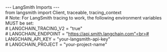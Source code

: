--- LangSmith Imports ---<br>from langsmith import Client, traceable, tracing_context<br># Note: For LangSmith tracing to work, the following environment variables MUST be set:<br># LANGCHAIN_TRACING_V2 = "true"<br># LANGCHAIN_ENDPOINT = "https://api.smith.langchain.com"<br># LANGCHAIN_API_KEY = "your-langsmith-api-key"<br># LANGCHAIN_PROJECT = "your-project-name"<br><br><br>
